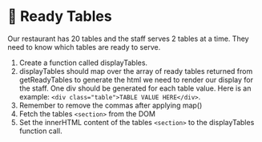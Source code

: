 # 🍴 Ready Tables

Our restaurant has 20 tables and the staff serves 2 tables at a time. They need to know which tables are ready to serve.

1. Create a function called displayTables.
2. displayTables should map over the array of ready tables returned from getReadyTables to generate the html we need to render our display for the staff. One div should be generated for each table value. Here is an example: 
`<div class="table">TABLE VALUE HERE</div>`. 
3. Remember to remove the commas after applying map()
4. Fetch the tables `<section>` from the DOM 
5. Set the innerHTML content of the tables `<section>` to the displayTables function call.

